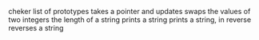cheker
list of prototypes
takes a pointer and updates
swaps the values of two integers
 the length of a string
prints a string
prints a string, in reverse
reverses a string
